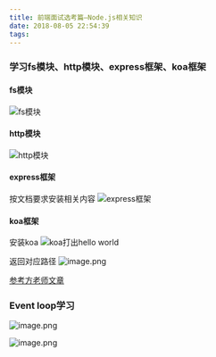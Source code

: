 ```yaml
---
title: 前端面试选考篇—Node.js相关知识
date: 2018-08-05 22:54:39
tags:
---
```


### 学习fs模块、http模块、express框架、koa框架
#### fs模块
![fs模块](https://upload-images.jianshu.io/upload_images/11007474-749ed28d77e3e2b8.png?imageMogr2/auto-orient/strip%7CimageView2/2/w/1240)


#### http模块
![http模块](https://upload-images.jianshu.io/upload_images/11007474-1d7202199f3f301f.png?imageMogr2/auto-orient/strip%7CimageView2/2/w/1240)

#### express框架
按文档要求安装相关内容
![express框架](https://upload-images.jianshu.io/upload_images/11007474-22f9a66200b76129.png?imageMogr2/auto-orient/strip%7CimageView2/2/w/1240)

#### koa框架
安装koa
![koa打出hello world](https://upload-images.jianshu.io/upload_images/11007474-df2b54f5689d6fa3.png?imageMogr2/auto-orient/strip%7CimageView2/2/w/1240)

返回对应路径
![image.png](https://upload-images.jianshu.io/upload_images/11007474-daff7383760ee42b.png?imageMogr2/auto-orient/strip%7CimageView2/2/w/1240)


[参考方老师文章](https://juejin.im/post/5ab7677f6fb9a028d56711d0)

### Event loop学习
![image.png](https://upload-images.jianshu.io/upload_images/11007474-b45defa0b0e7cbb2.png?imageMogr2/auto-orient/strip%7CimageView2/2/w/1240)


![image.png](https://upload-images.jianshu.io/upload_images/11007474-eb7aacd00cb5134e.png?imageMogr2/auto-orient/strip%7CimageView2/2/w/1240)

